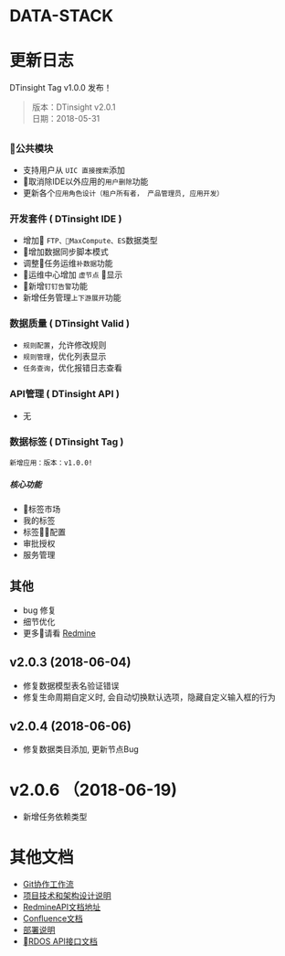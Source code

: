 # DATA-STACK

# 更新日志

DTinsight Tag v1.0.0 发布！

 > 版本：DTinsight v2.0.1 <br>
 > 日期：2018-05-31

##  

### 公共模块
- 支持用户从 `UIC 直接搜索`添加
- 取消除IDE以外应用的`用户删除`功能
- 更新各个`应用角色设计（租户所有者， 产品管理员, 应用开发）`


### 开发套件 ( DTinsight IDE )
- 增加 `FTP、MaxCompute、ES`数据类型
- 增加数据同步脚本模式
- 调整任务运维`补数据`功能
- 运维中心增加 `虚节点` 显示
- 新增`钉钉告警`功能
- 新增任务管理`上下游展开`功能

### 数据质量 ( DTinsight Valid )
- `规则配置`，允许修改规则
- `规则管理`，优化列表显示
- `任务查询`，优化报错日志查看

### API管理 ( DTinsight API )
- 无

### 数据标签 ( DTinsight Tag )

`新增应用：版本：v1.0.0!`

##### 核心功能
- 标签市场
- 我的标签
- 标签配置
- 审批授权
- 服务管理


## 其他
- bug 修复
- 细节优化
- 更多请看 [Redmine](http://redmine.prod.dtstack.cn/projects/dtinsight200/issues)

## v2.0.3 (2018-06-04)
- 修复数据模型表名验证错误
- 修复生命周期自定义时, 会自动切换默认选项，隐藏自定义输入框的行为

## v2.0.4 (2018-06-06)
- 修复数据类目添加, 更新节点Bug

# v2.0.6 （2018-06-19)
- 新增任务依赖类型

# 其他文档
- [Git协作工作流](http://git.dtstack.cn/ziv/data-stack-web/wikis/gitflow)
- [项目技术和架构设计说明
](http://git.dtstack.cn/ziv/data-stack-web/wikis/Development)
- [RedmineAPI文档地址](http://redmine.prod.dtstack.cn/projects/rdos)
- [Confluence文档](http://confluence.dev.dtstack.cn/display/RDOS/RD-OS)
- [部署说明](http://git.dtstack.cn/ziv/data-stack-web/wikis/deploy)
- [RDOS API接口文档](http://git.dtstack.cn/dtstack/rdos-docs)


